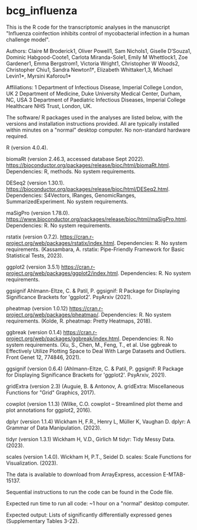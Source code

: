 # bcg_influenza
This is the R code for the transcriptomic analyses in the manuscript "Influenza coinfection inhibits control of mycobacterial infection in a human challenge model". 

Authors:
Claire M Broderick1, Oliver Powell1, Sam Nichols1, Giselle D’Souza1, Dominic Habgood-Coote1, Carlota Miranda-Sole1, Emily M Whettlock1, Zoe Gardener1, Emma Bergstrom1, Victoria Wright1, Christopher W Woods2, Christopher Chiu1, Sandra Newton1†, Elizabeth Whittaker1,3, Michael Levin1*, Myrsini Kaforou1*

Affiliations:
1 Department of Infectious Disease, Imperial College London, UK
2 Department of Medicine, Duke University Medical Center, Durham, NC, USA
3 Department of Paediatric Infectious Diseases, Imperial College Healthcare NHS Trust, London, UK.




The  software/ R packages used in the analyses are listed below, with the versions and installation instructions provided. All are typically installed within minutes on a "normal" desktop computer. No non-standard hardware required. 

R (version 4.0.4).
 
biomaRt (version 2.46.3, accessed database Sept 2022). https://bioconductor.org/packages/release/bioc/html/biomaRt.html. Dependencies: R, methods. No system requirements.

DESeq2 (version 1.30.1). https://bioconductor.org/packages/release/bioc/html/DESeq2.html. Dependencies: S4Vectors, IRanges, GenomicRanges, SummarizedExperiment. No system requirements.

maSigPro (version 1.78.0). https://www.bioconductor.org/packages/release/bioc/html/maSigPro.html. Dependencies: R. No system requirements.

rstatix (version 0.7.2). https://cran.r-project.org/web/packages/rstatix/index.html. Dependencies: R. No system requirements. (Kassambara, A. rstatix: Pipe-Friendly Framework for Basic Statistical Tests, 2023).
 
ggplot2 (version 3.5.1) https://cran.r-project.org/web/packages/ggplot2/index.html. Dependencies: R. No system requirements.

ggsignif Ahlmann-Eltze, C. & Patil, P. ggsignif: R Package for Displaying Significance Brackets for 'ggplot2'. PsyArxiv (2021).

pheatmap (version 1.0.12) https://cran.r-project.org/web/packages/pheatmap/. Dependencies: R. No system requirements. (Kolde, R. pheatmap: Pretty Heatmaps, 2018).

ggbreak (version 0.1.4) https://cran.r-project.org/web/packages/ggbreak/index.html. Dependencies: R. No system requirements. (Xu, S., Chen, M., Feng, T., et al. Use ggbreak to Effectively Utilize Plotting Space to Deal With Large Datasets and Outliers. Front Genet 12, 774846, 2021).

ggsignif (version 0.6.4) (Ahlmann-Eltze, C. & Patil, P. ggsignif: R Package for Displaying Significance Brackets for 'ggplot2'. PsyArxiv, 2021).

gridExtra (version 2.3) (Auguie, B. & Antonov, A. gridExtra: Miscellaneous Functions for "Grid" Graphics, 2017).

cowplot (version 1.1.3) (Wilke, C.O. cowplot – Streamlined plot theme and plot annotations for ggplot2, 2016).

dplyr (version 1.1.4) Wickham H, F.R., Henry L, Müller K, Vaughan D. dplyr: A Grammar of Data Manipulation.  (2023).

tidyr (version 1.3.1) Wickham H, V.D., Girlich M tidyr: Tidy Messy Data.  (2023).

scales (version 1.4.0).	Wickham H, P.T., Seidel D. scales: Scale Functions for Visualization.  (2023).


The data is available to download from ArrayExpress, accession E-MTAB-15137.

Sequential instructions to run the code can be found in the Code file.

Expected run time to run all code: ~1 hour on a "normal" desktop computer.

Expected output: Lists of significantly differentially expressed genes (Supplementary Tables 3-22).
